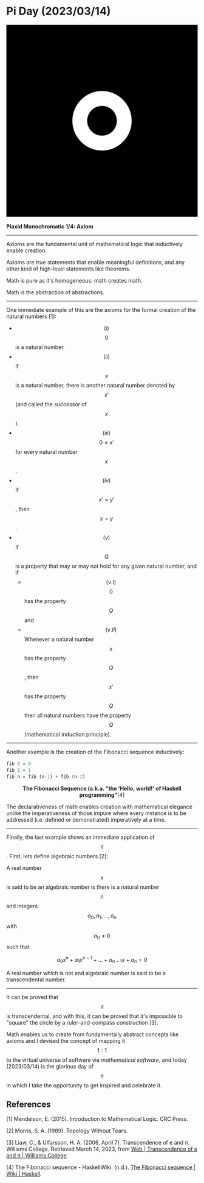<!-- Copyright (c) 2023 Tobias Briones. All rights reserved. -->
<!-- SPDX-License-Identifier: CC-BY-4.0 -->
<!-- This file is part of https://github.com/tobiasbriones/blog -->

# Pi Day (2023/03/14)

![Piaxid Monochromatic 1/4: Axiom](axiom---piaxid-monochromatic-1-4.svg)

**Piaxid Monochromatic 1/4: Axiom**

---

Axioms are the fundamental unit of mathematical logic that inductively enable
creation.

Axioms are true statements that enable meaningful definitions, and any other 
kind of high-level statements like theorems.

Math is pure as it's homogeneous: math creates math.

Math is the abstraction of abstractions.

---

One immediate example of this are the axioms for the formal creation of the 
natural numbers [1]:

- $$(i)$$ $$0$$ is a natural number.
- $$(ii)$$ If $$x$$ is a natural number, there is another natural number 
  denoted by $$x'$$ (and called the *successor* of $$x$$).
- $$(iii)$$ $$0 \neq x'$$ for every natural number $$x$$.
- $$(iv)$$ If $$x' = y'$$, then $$x = y$$.
- $$(v)$$ If $$Q$$ is a property that may or may not hold for any given 
  natural number, and if 
  - $$(v.I)$$ $$0$$ has the property $$Q$$ and
  - $$(v.II)$$ Whenever a natural number $$x$$ has the property $$Q$$, then 
    $$x'$$ has the property $$Q$$ then all natural numbers have the property
    $$Q$$ (mathematical induction principle).

---

Another example is the creation of the Fibonacci sequence inductively:

```haskell
fib 0 = 0
fib 1 = 1
fib n = fib (n-1) + fib (n-2)
```

<figcaption>
<p align="center"><strong>The Fibonacci Sequence (a.k.a. "the 'Hello, world!' 
of Haskell programming"</strong>[4]</p>
</figcaption>

The declarativeness of math enables creation with mathematical elegance unlike 
the imperativeness of those impure where every instance is to be addressed 
(i.e. defined or demonstrated) imperatively at a time.

---

Finally, the last example shows an immediate application of $$\pi$$. First, 
lets define algebraic numbers [2]:

A real number $$x$$ is said to be an algebraic number is there is a natural 
number $$n$$ and integers $$a_0, a_1, ..., a_n$$ with $$a_0 \neq 0$$ such that

$$a_0x^n + a_1x^{n-1} + ... + a_{n-1}x + a_n = 0$$

A real number which is not and algebraic number is said to be a 
transcendental number.

---

It can be proved that $$\pi$$ is transcendental, and with this, it can be 
proved that it's impossible to "square" the circle by a ruler-and-compass 
construction [3].

Math enables us to create from fundamentally abstract concepts like axioms 
and I devised the concept of mapping it $$1:1$$ to the virtual universe of 
software via *mathematical software*, and today (2023/03/14) is the glorious 
day of $$\pi$$ in which I take the opportunity to get inspired and celebrate it.

## References

[1] Mendelson, E. (2015). Introduction to Mathematical Logic. CRC Press.

[2] Morris, S. A. (1989). Topology Without Tears.

[3] Liaw, C., & Ulfarsson, H. A. (2006, April 7). Transcendence of e and π. Williams College.
Retrieved March 14, 2023, from 
[Web \| Transcendence of e and π \| Williams College](https://web.williams.edu/Mathematics/sjmiller/public_html/book/papers/transcendence/TranscedenceOfPi.pdf).

[4] The Fibonacci sequence - HaskellWiki. (n.d.). 
[The Fibonacci sequence \| Wiki \| Haskell](https://wiki.haskell.org/The_Fibonacci_sequence#Naive_definition).
